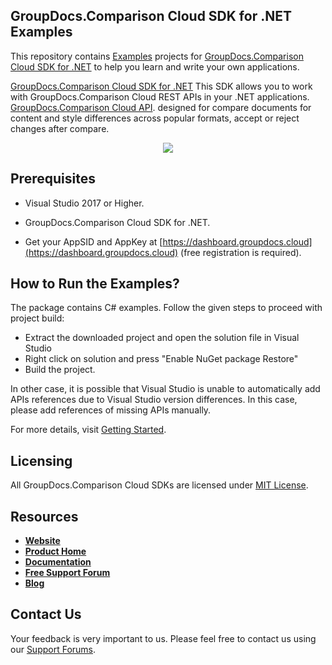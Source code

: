 ## GroupDocs.Comparison Cloud SDK for .NET Examples
This repository contains [Examples](Examples) projects for [GroupDocs.Comparison Cloud SDK for .NET](https://github.com/groupdocs-comparison-cloud/groupdocs-comparison-cloud-dotnet) to help you learn and write your own applications.


[GroupDocs.Comparison Cloud SDK for .NET](https://products.groupdocs.cloud/comparison/net) This SDK allows you to work with GroupDocs.Comparison Cloud REST APIs in your .NET applications.
[GroupDocs.Comparison Cloud API](https://products.groupdocs.cloud/comparison). designed for compare documents for content and style differences across popular formats, accept or reject changes after compare.

<p align="center">
  <a title="Download complete GroupDocs.Comparison Cloud SDK .NET Example source code" href="https://github.com/groupdocs-comparison-cloud/groupdocs-comparison-cloud-dotnet-samples/archive/master.zip">
	<img src="https://raw.github.com/AsposeExamples/java-examples-dashboard/master/images/downloadZip-Button-Large.png" />
  </a>
</p>

## Prerequisites

+ Visual Studio 2017 or Higher.

+ GroupDocs.Comparison Cloud SDK for .NET.

+ Get your AppSID and AppKey at [https://dashboard.groupdocs.cloud](https://dashboard.groupdocs.cloud) (free registration is required).

## How to Run the Examples?

The package contains C# examples. Follow the given steps to proceed with project build:

* Extract the downloaded project and open the solution file in Visual Studio
* Right click on solution and press "Enable NuGet package Restore"
* Build the project.

In other case, it is possible that Visual Studio is unable to automatically add APIs references due to Visual Studio version differences. In this case, please add references of missing APIs manually.

For more details, visit  [Getting Started](https://docs.groupdocs.cloud/display/comparisoncloud/Getting+Started).

## Licensing
All GroupDocs.Comparison Cloud SDKs are licensed under [MIT License](LICENSE).

## Resources
+ [**Website**](https://www.groupdocs.cloud)
+ [**Product Home**](https://products.groupdocs.cloud/comparison)
+ [**Documentation**](https://docs.groupdocs.cloud/display/comparisoncloud/Home)
+ [**Free Support Forum**](https://forum.groupdocs.cloud/c/comparison)
+ [**Blog**](https://blog.groupdocs.cloud/category/comparison)

## Contact Us
Your feedback is very important to us. Please feel free to contact us using our [Support Forums](https://forum.groupdocs.cloud/c/comparison).

